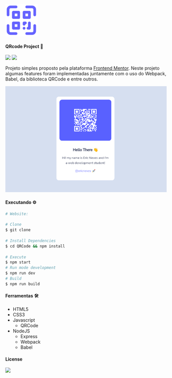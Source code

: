 <img src=".github/qrcode.png" width="100">

#### QRcode Project 🚀 

<img src="https://img.shields.io/github/license/ericneves/speechRecognition?logo=appveyor&style=flat-square">
<img src="https://img.shields.io/github/license/ericneves/speechRecognition?logo=appveyor&style=flat-square">

<p>Projeto simples proposto pela plataforma <a href="https://www.frontendmentor.io/">Frontend Mentor</a>. Neste projeto algumas features foram implementadas juntamente com o uso do Webpack, Babel, da biblioteca QRCode e entre outros.</p>

<img src=".github/screenshot.png">

#### Executando ⚙️

```sh
# Website: 

# Clone
$ git clone 

# Install Dependencies
$ cd QRCode && npm install

# Execute
$ npm start
# Run mode development 
$ npm run dev
# Build
$ npm run build
```

#### Ferramentas 🛠

   * HTML5
   * CSS3
   * Javascript
     * QRCode
   * NodeJS
     * Express
     * Webpack
     * Babel

#### License

<img src="https://img.shields.io/github/license/ericneves/speechRecognition?logo=appveyor&style=flat-square">